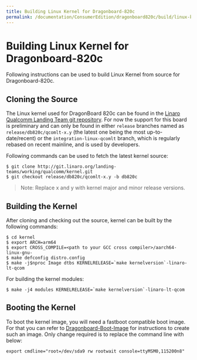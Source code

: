 ```yaml
---
title: Building Linux Kernel for Dragonboard-820c
permalink: /documentation/ConsumerEdition/dragonboard820c/build/linux-kernel.md.html
---
```


# Building Linux Kernel for Dragonboard-820c

Following instructions can be used to build Linux Kernel from source
for Dragonboard-820c.

## Cloning the Source

The Linux kernel used for DragonBoard 820c can be found in the
[Linaro Qualcomm Landing Team git repository](https://git.linaro.org/landing-teams/working/qualcomm/kernel.git).
For now the support for this board is preliminary and can only be found in
either `release` branches named as `release/db820c/qcomlt-x.y`
(the latest one being the most up-to-date/recent) or the
`integration-linux-qcomlt` branch, which is regularly rebased on recent mainline,
and is used by developers.

Following commands can be used to fetch the latest kernel source:

```shell
$ git clone http://git.linaro.org/landing-teams/working/qualcomm/kernel.git
$ git checkout release/db820c/qcomlt-x.y -b db820c
```

> Note: Replace x and y with kernel major and minor release versions.

## Building the Kernel

After cloning and checking out the source, kernel can be built by the following
commands:

```shell
$ cd kernel
$ export ARCH=arm64
$ export CROSS_COMPILE=<path to your GCC cross compiler>/aarch64-linux-gnu-
$ make defconfig distro.config
$ make -j$nproc Image dtbs KERNELRELEASE=`make kernelversion`-linaro-lt-qcom
```
For building the kernel modules:

```shell
$ make -j4 modules KERNELRELEASE=`make kernelversion`-linaro-lt-qcom
```

## Booting the Kernel

To boot the kernel image, you will need a fastboot compatible boot image. For
that you can refer to [Dragonboard-Boot-Image](https://github.com/96boards/documentation/wiki/Dragonboard-Boot-Image)
for instructions to create such an image. Only change required is to replace
the command line with below:

```shell
export cmdline="root=/dev/sda9 rw rootwait console=ttyMSM0,115200n8"
``` 
